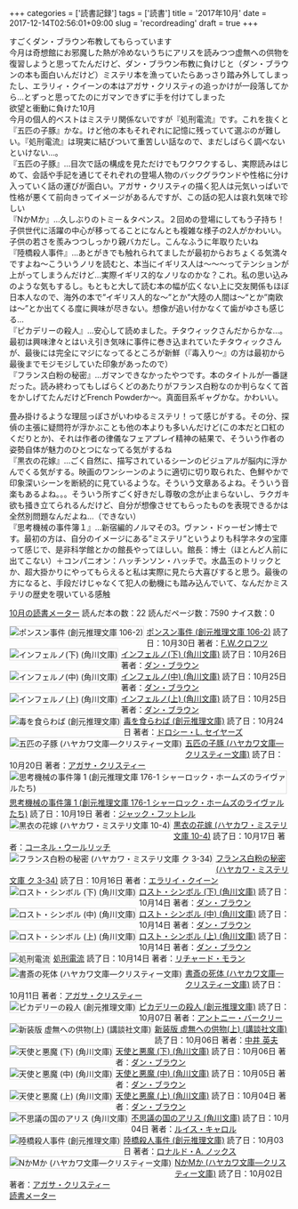 +++
categories = ['読書記録']
tags = ['読書']
title = '2017年10月'
date = 2017-12-14T02:56:01+09:00
slug = 'recordreading'
draft = true
+++

すごくダン・ブラウン布教してもらっています
<br>
今月は奇想館にお邪魔した熱が冷めないうちにアリスを読みつつ虚無への供物を復習しようと思ってたんだけど、ダン・ブラウン布教に負けじと（ダン・ブラウンの本も面白いんだけど）ミステリ本を漁っていたらあっさり踏み外してしまったし、エラリィ・クイーンの本はアガサ・クリスティの追っかけが一段落してから…とずっと思ってたのにガマンできずに手を付けてしまった
<br>
欲望と衝動に負けた10月
<br>
今月の個人的ベストはミステリ関係ないですが『処刑電流』です。これを抜くと『五匹の子豚』かな。けど他の本もそれぞれに記憶に残っていて選ぶのが難しい。『処刑電流』は現実に結びついて重苦しい話なので、まだしばらく調べないといけない…。
<br>
『五匹の子豚』…目次で話の構成を見ただけでもワクワクするし、実際読みはじめて、会話や手記を通じてそれぞれの登場人物のバックグラウンドや性格に分け入っていく話の運びが面白い。アガサ・クリスティの描く犯人は元気いっぱいで性格が悪くて前向きってイメージがあるんですが、この話の犯人は哀れ気味で珍しい
<br>
『NかMか』…久しぶりのトミー＆タペンス。２回めの登場にしてもう子持ち！子供世代に活躍の中心が移ってることになんとも複雑な様子の2人がかわいい。子供の若さを羨みつつしっかり親バカだし。こんなふうに年取りたいね
<br>
『陸橋殺人事件』…あとがきでも触れられてましたが最初からおちょくる気満々ですよね～こういうノリを読むと、本当にイギリス人は～～～ってテンションが上がってしまうんだけど…実際イギリス的なノリなのかな？これ。私の思い込みのような気もするし。もともと大して読む本の幅が広くない上に交友関係もほぼ日本人なので、海外の本で”イギリス人的な～”とか”大陸の人間は～“とか”南欧は～”とか出てくる度に興味が尽きない。想像が追い付かなくて歯がゆさも感じる…
<br>
『ピカデリーの殺人』…安心して読めました。チタウィックさんだからかな…。最初は興味津々とはいえ引き気味に事件に巻き込まれていたチタウィックさんが、最後には完全にマジになってるところが新鮮（『毒入り～』の方は最初から最後までモジモジしていた印象があったので）
<br>
『フランス白粉の秘密』…ガマンできなかったやつです。本のタイトルが一番謎だった。読み終わってもしばらくどのあたりがフランス白粉なのか判らなくて首をかしげてたんだけどFrench Powderか～。真面目系ギャグかな。かわいい。

畳み掛けるような理屈っぽさがいわゆるミステリ！って感じがする。その分、探偵の主張に疑問符が浮かぶことも他の本よりも多いんだけど(この本だと口紅のくだりとか)、それは作者の律儀なフェアプレイ精神の結果で、そういう作者の姿勢自体が魅力のひとつになってる気がするね
<br>
『黒衣の花嫁』…ごく自然に、描写されているシーンのビジュアルが脳内に浮かんでくる気がする。映画のワンシーンのように適切に切り取られた、色鮮やかで印象深いシーンを断続的に見ているような。そういう文章あるよね。そういう音楽もあるよね。。。そういう所すごく好きだし尊敬の念が止まらないし、ラクガキ欲も掻き立てられるんだけど、自分が想像させてもらったものを表現できるかは全然別問題なんだよね…（できない）
<br>
『思考機械の事件簿１』…新宿編的ノルマその3。ヴァン・ドゥーゼン博士です。最初の方は、自分のイメージにある”ミステリ“というよりも科学ネタの宝庫って感じで、是非科学館とかの館長やってほしい。館長：博士（ほとんど人前に出てこない）＋コンパニオン：ハッチンソン・ハッチで。水晶玉のトリックとか、超大掛かりにやってもらえると私は実際に見たら大喜びすると思う。最後の方になると、手段だけじゃなくて犯人の動機にも踏み込んでいて、なんだかミステリの歴史を覗いている感触
<br>

<a href="https://bookmeter.com/users/365033/summary/monthly">10月の読書メーター</a>
読んだ本の数：22
読んだページ数：7590
ナイス数：0

<a href="https://bookmeter.com/books/467003"><img style="margin: 0 5px 5px 0; border: 1px solid #dcdcdc;" src="https://images-na.ssl-images-amazon.com/images/I/5125k9pB8DL._SL75_.jpg" alt="ポンスン事件 (創元推理文庫 106-2)" align="left" /></a><a href="https://bookmeter.com/books/467003?title=%E3%83%9D%E3%83%B3%E3%82%B9%E3%83%B3%E4%BA%8B%E4%BB%B6+%28%E5%89%B5%E5%85%83%E6%8E%A8%E7%90%86%E6%96%87%E5%BA%AB+106-2%29">ポンスン事件 (創元推理文庫 106-2)</a>
読了日：10月30日 著者：<a href="https://bookmeter.com/search?keyword=F.W.%E3%82%AF%E3%83%AD%E3%83%95%E3%83%84">F.W.クロフツ</a><br clear="left" /><a href="https://bookmeter.com/books/10267697"><img style="margin: 0 5px 5px 0; border: 1px solid #dcdcdc;" src="https://images-na.ssl-images-amazon.com/images/I/51ytOlB5sXL._SL75_.jpg" alt="インフェルノ(下) (角川文庫)" align="left" /></a><a href="https://bookmeter.com/books/10267697?title=%E3%82%A4%E3%83%B3%E3%83%95%E3%82%A7%E3%83%AB%E3%83%8E%28%E4%B8%8B%29+%28%E8%A7%92%E5%B7%9D%E6%96%87%E5%BA%AB%29">インフェルノ(下) (角川文庫)</a>
読了日：10月26日 著者：<a href="https://bookmeter.com/search?keyword=%E3%83%80%E3%83%B3%E3%83%BB%E3%83%96%E3%83%A9%E3%82%A6%E3%83%B3">ダン・ブラウン</a><br clear="left" /><a href="https://bookmeter.com/books/10267698"><img style="margin: 0 5px 5px 0; border: 1px solid #dcdcdc;" src="https://images-na.ssl-images-amazon.com/images/I/51vqZwMFCvL._SL75_.jpg" alt="インフェルノ(中) (角川文庫)" align="left" /></a><a href="https://bookmeter.com/books/10267698?title=%E3%82%A4%E3%83%B3%E3%83%95%E3%82%A7%E3%83%AB%E3%83%8E%28%E4%B8%AD%29+%28%E8%A7%92%E5%B7%9D%E6%96%87%E5%BA%AB%29">インフェルノ(中) (角川文庫)</a>
読了日：10月25日 著者：<a href="https://bookmeter.com/search?keyword=%E3%83%80%E3%83%B3%E3%83%BB%E3%83%96%E3%83%A9%E3%82%A6%E3%83%B3">ダン・ブラウン</a><br clear="left" /><a href="https://bookmeter.com/books/10268242"><img style="margin: 0 5px 5px 0; border: 1px solid #dcdcdc;" src="https://images-na.ssl-images-amazon.com/images/I/516XzlaLs9L._SL75_.jpg" alt="インフェルノ(上) (角川文庫)" align="left" /></a><a href="https://bookmeter.com/books/10268242?title=%E3%82%A4%E3%83%B3%E3%83%95%E3%82%A7%E3%83%AB%E3%83%8E%28%E4%B8%8A%29+%28%E8%A7%92%E5%B7%9D%E6%96%87%E5%BA%AB%29">インフェルノ(上) (角川文庫)</a>
読了日：10月25日 著者：<a href="https://bookmeter.com/search?keyword=%E3%83%80%E3%83%B3%E3%83%BB%E3%83%96%E3%83%A9%E3%82%A6%E3%83%B3">ダン・ブラウン</a><br clear="left" /><a href="https://bookmeter.com/books/374060"><img style="margin: 0 5px 5px 0; border: 1px solid #dcdcdc;" src="https://images-na.ssl-images-amazon.com/images/I/51X1BSFSSSL._SL75_.jpg" alt="毒を食らわば (創元推理文庫)" align="left" /></a><a href="https://bookmeter.com/books/374060?title=%E6%AF%92%E3%82%92%E9%A3%9F%E3%82%89%E3%82%8F%E3%81%B0+%28%E5%89%B5%E5%85%83%E6%8E%A8%E7%90%86%E6%96%87%E5%BA%AB%29">毒を食らわば (創元推理文庫)</a>
読了日：10月24日 著者：<a href="https://bookmeter.com/search?keyword=%E3%83%89%E3%83%AD%E3%82%B7%E3%83%BC%E3%83%BBL.+%E3%82%BB%E3%82%A4%E3%83%A4%E3%83%BC%E3%82%BA">ドロシー・L. セイヤーズ</a><br clear="left" /><a href="https://bookmeter.com/books/915227"><img style="margin: 0 5px 5px 0; border: 1px solid #dcdcdc;" src="https://images-na.ssl-images-amazon.com/images/I/51lLSxgN4bL._SL75_.jpg" alt="五匹の子豚 (ハヤカワ文庫―クリスティー文庫)" align="left" /></a><a href="https://bookmeter.com/books/915227?title=%E4%BA%94%E5%8C%B9%E3%81%AE%E5%AD%90%E8%B1%9A+%28%E3%83%8F%E3%83%A4%E3%82%AB%E3%83%AF%E6%96%87%E5%BA%AB%E2%80%95%E3%82%AF%E3%83%AA%E3%82%B9%E3%83%86%E3%82%A3%E3%83%BC%E6%96%87%E5%BA%AB%29">五匹の子豚 (ハヤカワ文庫―クリスティー文庫)</a>
読了日：10月20日 著者：<a href="https://bookmeter.com/search?keyword=%E3%82%A2%E3%82%AC%E3%82%B5%E3%83%BB%E3%82%AF%E3%83%AA%E3%82%B9%E3%83%86%E3%82%A3%E3%83%BC">アガサ・クリスティー</a><br clear="left" /><a href="https://bookmeter.com/books/360714"><img style="margin: 0 5px 5px 0; border: 1px solid #dcdcdc;" src="https://images-na.ssl-images-amazon.com/images/I/51246QHCJSL._SL75_.jpg" alt="思考機械の事件簿 1 (創元推理文庫 176-1 シャーロック・ホームズのライヴァルたち)" align="left" /></a><a href="https://bookmeter.com/books/360714?title=%E6%80%9D%E8%80%83%E6%A9%9F%E6%A2%B0%E3%81%AE%E4%BA%8B%E4%BB%B6%E7%B0%BF+1+%28%E5%89%B5%E5%85%83%E6%8E%A8%E7%90%86%E6%96%87%E5%BA%AB+176-1+%E3%82%B7%E3%83%A3%E3%83%BC%E3%83%AD%E3%83%83%E3%82%AF%E3%83%BB%E3%83%9B%E3%83%BC%E3%83%A0%E3%82%BA%E3%81%AE%E3%83%A9%E3%82%A4%E3%83%B4%E3%82%A1%E3%83%AB%E3%81%9F%E3%81%A1%29">思考機械の事件簿 1 (創元推理文庫 176-1 シャーロック・ホームズのライヴァルたち)</a>
読了日：10月19日 著者：<a href="https://bookmeter.com/search?keyword=%E3%82%B8%E3%83%A3%E3%83%83%E3%82%AF%E3%83%BB%E3%83%95%E3%83%83%E3%83%88%E3%83%AC%E3%83%AB">ジャック・フットレル</a><br clear="left" /><a href="https://bookmeter.com/books/402172"><img style="margin: 0 5px 5px 0; border: 1px solid #dcdcdc;" src="https://images-na.ssl-images-amazon.com/images/I/4194On69k9L._SL75_.jpg" alt="黒衣の花嫁 (ハヤカワ・ミステリ文庫 10-4)" align="left" /></a><a href="https://bookmeter.com/books/402172?title=%E9%BB%92%E8%A1%A3%E3%81%AE%E8%8A%B1%E5%AB%81+%28%E3%83%8F%E3%83%A4%E3%82%AB%E3%83%AF%E3%83%BB%E3%83%9F%E3%82%B9%E3%83%86%E3%83%AA%E6%96%87%E5%BA%AB+10-4%29">黒衣の花嫁 (ハヤカワ・ミステリ文庫 10-4)</a>
読了日：10月17日 著者：<a href="https://bookmeter.com/search?keyword=%E3%82%B3%E3%83%BC%E3%83%8D%E3%83%AB%E3%83%BB%E3%82%A6%E3%83%BC%E3%83%AB%E3%83%AA%E3%83%83%E3%83%81">コーネル・ウールリッチ</a><br clear="left" /><a href="https://bookmeter.com/books/448481"><img style="margin: 0 5px 5px 0; border: 1px solid #dcdcdc;" src="https://images-na.ssl-images-amazon.com/images/I/51A6LkIdjZL._SL75_.jpg" alt="フランス白粉の秘密 (ハヤカワ・ミステリ文庫 ク 3-34)" align="left" /></a><a href="https://bookmeter.com/books/448481?title=%E3%83%95%E3%83%A9%E3%83%B3%E3%82%B9%E7%99%BD%E7%B2%89%E3%81%AE%E7%A7%98%E5%AF%86+%28%E3%83%8F%E3%83%A4%E3%82%AB%E3%83%AF%E3%83%BB%E3%83%9F%E3%82%B9%E3%83%86%E3%83%AA%E6%96%87%E5%BA%AB+%E3%82%AF+3-34%29">フランス白粉の秘密 (ハヤカワ・ミステリ文庫 ク 3-34)</a>
読了日：10月16日 著者：<a href="https://bookmeter.com/search?keyword=%E3%82%A8%E3%83%A9%E3%83%AA%E3%82%A4%E3%83%BB%E3%82%AF%E3%82%A4%E3%83%BC%E3%83%B3">エラリイ・クイーン</a><br clear="left" /><a href="https://bookmeter.com/books/5283982"><img style="margin: 0 5px 5px 0; border: 1px solid #dcdcdc;" src="https://images-na.ssl-images-amazon.com/images/I/51D6BlKt5xL._SL75_.jpg" alt="ロスト・シンボル (下) (角川文庫)" align="left" /></a><a href="https://bookmeter.com/books/5283982?title=%E3%83%AD%E3%82%B9%E3%83%88%E3%83%BB%E3%82%B7%E3%83%B3%E3%83%9C%E3%83%AB+%28%E4%B8%8B%29+%28%E8%A7%92%E5%B7%9D%E6%96%87%E5%BA%AB%29">ロスト・シンボル (下) (角川文庫)</a>
読了日：10月14日 著者：<a href="https://bookmeter.com/search?keyword=%E3%83%80%E3%83%B3%E3%83%BB%E3%83%96%E3%83%A9%E3%82%A6%E3%83%B3">ダン・ブラウン</a><br clear="left" /><a href="https://bookmeter.com/books/5283985"><img style="margin: 0 5px 5px 0; border: 1px solid #dcdcdc;" src="https://images-na.ssl-images-amazon.com/images/I/51YJ3AgE%2BKL._SL75_.jpg" alt="ロスト・シンボル (中) (角川文庫)" align="left" /></a><a href="https://bookmeter.com/books/5283985?title=%E3%83%AD%E3%82%B9%E3%83%88%E3%83%BB%E3%82%B7%E3%83%B3%E3%83%9C%E3%83%AB+%28%E4%B8%AD%29+%28%E8%A7%92%E5%B7%9D%E6%96%87%E5%BA%AB%29">ロスト・シンボル (中) (角川文庫)</a>
読了日：10月14日 著者：<a href="https://bookmeter.com/search?keyword=%E3%83%80%E3%83%B3%E3%83%BB%E3%83%96%E3%83%A9%E3%82%A6%E3%83%B3">ダン・ブラウン</a><br clear="left" /><a href="https://bookmeter.com/books/5283983"><img style="margin: 0 5px 5px 0; border: 1px solid #dcdcdc;" src="https://images-na.ssl-images-amazon.com/images/I/51gB1xfbL1L._SL75_.jpg" alt="ロスト・シンボル (上) (角川文庫)" align="left" /></a><a href="https://bookmeter.com/books/5283983?title=%E3%83%AD%E3%82%B9%E3%83%88%E3%83%BB%E3%82%B7%E3%83%B3%E3%83%9C%E3%83%AB+%28%E4%B8%8A%29+%28%E8%A7%92%E5%B7%9D%E6%96%87%E5%BA%AB%29">ロスト・シンボル (上) (角川文庫)</a>
読了日：10月14日 著者：<a href="https://bookmeter.com/search?keyword=%E3%83%80%E3%83%B3%E3%83%BB%E3%83%96%E3%83%A9%E3%82%A6%E3%83%B3">ダン・ブラウン</a><br clear="left" /><a href="https://bookmeter.com/books/56968"><img style="margin: 0 5px 5px 0; border: 1px solid #dcdcdc;" src="https://images-na.ssl-images-amazon.com/images/I/41EFZZMA7XL._SL75_.jpg" alt="処刑電流" align="left" /></a><a href="https://bookmeter.com/books/56968?title=%E5%87%A6%E5%88%91%E9%9B%BB%E6%B5%81">処刑電流</a>
読了日：10月14日 著者：<a href="https://bookmeter.com/search?keyword=%E3%83%AA%E3%83%81%E3%83%A3%E3%83%BC%E3%83%89%E3%83%BB%E3%83%A2%E3%83%A9%E3%83%B3">リチャード・モラン</a><br clear="left" /><a href="https://bookmeter.com/books/547236"><img style="margin: 0 5px 5px 0; border: 1px solid #dcdcdc;" src="https://images-na.ssl-images-amazon.com/images/I/51MPTN8RAPL._SL75_.jpg" alt="書斎の死体 (ハヤカワ文庫―クリスティー文庫)" align="left" /></a><a href="https://bookmeter.com/books/547236?title=%E6%9B%B8%E6%96%8E%E3%81%AE%E6%AD%BB%E4%BD%93+%28%E3%83%8F%E3%83%A4%E3%82%AB%E3%83%AF%E6%96%87%E5%BA%AB%E2%80%95%E3%82%AF%E3%83%AA%E3%82%B9%E3%83%86%E3%82%A3%E3%83%BC%E6%96%87%E5%BA%AB%29">書斎の死体 (ハヤカワ文庫―クリスティー文庫)</a>
読了日：10月11日 著者：<a href="https://bookmeter.com/search?keyword=%E3%82%A2%E3%82%AC%E3%82%B5%E3%83%BB%E3%82%AF%E3%83%AA%E3%82%B9%E3%83%86%E3%82%A3%E3%83%BC">アガサ・クリスティー</a><br clear="left" /><a href="https://bookmeter.com/books/21771"><img style="margin: 0 5px 5px 0; border: 1px solid #dcdcdc;" src="https://images-na.ssl-images-amazon.com/images/I/612Xh7PdicL._SL75_.jpg" alt="ピカデリーの殺人 (創元推理文庫)" align="left" /></a><a href="https://bookmeter.com/books/21771?title=%E3%83%94%E3%82%AB%E3%83%87%E3%83%AA%E3%83%BC%E3%81%AE%E6%AE%BA%E4%BA%BA+%28%E5%89%B5%E5%85%83%E6%8E%A8%E7%90%86%E6%96%87%E5%BA%AB%29">ピカデリーの殺人 (創元推理文庫)</a>
読了日：10月07日 著者：<a href="https://bookmeter.com/search?keyword=%E3%82%A2%E3%83%B3%E3%83%88%E3%83%8B%E3%83%BC%E3%83%BB%E3%83%90%E3%83%BC%E3%82%AF%E3%83%AA%E3%83%BC">アントニー・バークリー</a><br clear="left" /><a href="https://bookmeter.com/books/515247"><img style="margin: 0 5px 5px 0; border: 1px solid #dcdcdc;" src="https://images-na.ssl-images-amazon.com/images/I/51PH3PD7S6L._SL75_.jpg" alt="新装版 虚無への供物(上) (講談社文庫)" align="left" /></a><a href="https://bookmeter.com/books/515247?title=%E6%96%B0%E8%A3%85%E7%89%88+%E8%99%9A%E7%84%A1%E3%81%B8%E3%81%AE%E4%BE%9B%E7%89%A9%28%E4%B8%8A%29+%28%E8%AC%9B%E8%AB%87%E7%A4%BE%E6%96%87%E5%BA%AB%29">新装版 虚無への供物(上) (講談社文庫)</a>
読了日：10月06日 著者：<a href="https://bookmeter.com/search?keyword=%E4%B8%AD%E4%BA%95+%E8%8B%B1%E5%A4%AB">中井 英夫</a><br clear="left" /><a href="https://bookmeter.com/books/574148"><img style="margin: 0 5px 5px 0; border: 1px solid #dcdcdc;" src="https://images-na.ssl-images-amazon.com/images/I/41EiKjUCE0L._SL75_.jpg" alt="天使と悪魔 (下) (角川文庫)" align="left" /></a><a href="https://bookmeter.com/books/574148?title=%E5%A4%A9%E4%BD%BF%E3%81%A8%E6%82%AA%E9%AD%94+%28%E4%B8%8B%29+%28%E8%A7%92%E5%B7%9D%E6%96%87%E5%BA%AB%29">天使と悪魔 (下) (角川文庫)</a>
読了日：10月06日 著者：<a href="https://bookmeter.com/search?keyword=%E3%83%80%E3%83%B3%E3%83%BB%E3%83%96%E3%83%A9%E3%82%A6%E3%83%B3">ダン・ブラウン</a><br clear="left" /><a href="https://bookmeter.com/books/574149"><img style="margin: 0 5px 5px 0; border: 1px solid #dcdcdc;" src="https://images-na.ssl-images-amazon.com/images/I/41mh9VFTsKL._SL75_.jpg" alt="天使と悪魔 (中) (角川文庫)" align="left" /></a><a href="https://bookmeter.com/books/574149?title=%E5%A4%A9%E4%BD%BF%E3%81%A8%E6%82%AA%E9%AD%94+%28%E4%B8%AD%29+%28%E8%A7%92%E5%B7%9D%E6%96%87%E5%BA%AB%29">天使と悪魔 (中) (角川文庫)</a>
読了日：10月05日 著者：<a href="https://bookmeter.com/search?keyword=%E3%83%80%E3%83%B3%E3%83%BB%E3%83%96%E3%83%A9%E3%82%A6%E3%83%B3">ダン・ブラウン</a><br clear="left" /><a href="https://bookmeter.com/books/575753"><img style="margin: 0 5px 5px 0; border: 1px solid #dcdcdc;" src="https://images-na.ssl-images-amazon.com/images/I/51U7TH9yqCL._SL75_.jpg" alt="天使と悪魔 (上) (角川文庫)" align="left" /></a><a href="https://bookmeter.com/books/575753?title=%E5%A4%A9%E4%BD%BF%E3%81%A8%E6%82%AA%E9%AD%94+%28%E4%B8%8A%29+%28%E8%A7%92%E5%B7%9D%E6%96%87%E5%BA%AB%29">天使と悪魔 (上) (角川文庫)</a>
読了日：10月04日 著者：<a href="https://bookmeter.com/search?keyword=%E3%83%80%E3%83%B3%E3%83%BB%E3%83%96%E3%83%A9%E3%82%A6%E3%83%B3">ダン・ブラウン</a><br clear="left" /><a href="https://bookmeter.com/books/545575"><img style="margin: 0 5px 5px 0; border: 1px solid #dcdcdc;" src="https://images-na.ssl-images-amazon.com/images/I/51yB5s%2BWwcL._SL75_.jpg" alt="不思議の国のアリス (角川文庫)" align="left" /></a><a href="https://bookmeter.com/books/545575?title=%E4%B8%8D%E6%80%9D%E8%AD%B0%E3%81%AE%E5%9B%BD%E3%81%AE%E3%82%A2%E3%83%AA%E3%82%B9+%28%E8%A7%92%E5%B7%9D%E6%96%87%E5%BA%AB%29">不思議の国のアリス (角川文庫)</a>
読了日：10月04日 著者：<a href="https://bookmeter.com/search?keyword=%E3%83%AB%E3%82%A4%E3%82%B9%E3%83%BB%E3%82%AD%E3%83%A3%E3%83%AD%E3%83%AB">ルイス・キャロル</a><br clear="left" /><a href="https://bookmeter.com/books/14741"><img style="margin: 0 5px 5px 0; border: 1px solid #dcdcdc;" src="https://images-na.ssl-images-amazon.com/images/I/61J6BW9X5SL._SL75_.jpg" alt="陸橋殺人事件 (創元推理文庫)" align="left" /></a><a href="https://bookmeter.com/books/14741?title=%E9%99%B8%E6%A9%8B%E6%AE%BA%E4%BA%BA%E4%BA%8B%E4%BB%B6+%28%E5%89%B5%E5%85%83%E6%8E%A8%E7%90%86%E6%96%87%E5%BA%AB%29">陸橋殺人事件 (創元推理文庫)</a>
読了日：10月03日 著者：<a href="https://bookmeter.com/search?keyword=%E3%83%AD%E3%83%8A%E3%83%AB%E3%83%89%E3%83%BBA.+%E3%83%8E%E3%83%83%E3%82%AF%E3%82%B9">ロナルド・A. ノックス</a><br clear="left" /><a href="https://bookmeter.com/books/485691"><img style="margin: 0 5px 5px 0; border: 1px solid #dcdcdc;" src="https://images-na.ssl-images-amazon.com/images/I/51R2Y6FXBYL._SL75_.jpg" alt="NかMか (ハヤカワ文庫―クリスティー文庫)" align="left" /></a><a href="https://bookmeter.com/books/485691?title=N%E3%81%8BM%E3%81%8B+%28%E3%83%8F%E3%83%A4%E3%82%AB%E3%83%AF%E6%96%87%E5%BA%AB%E2%80%95%E3%82%AF%E3%83%AA%E3%82%B9%E3%83%86%E3%82%A3%E3%83%BC%E6%96%87%E5%BA%AB%29">NかMか (ハヤカワ文庫―クリスティー文庫)</a>
読了日：10月02日 著者：<a href="https://bookmeter.com/search?keyword=%E3%82%A2%E3%82%AC%E3%82%B5%E3%83%BB%E3%82%AF%E3%83%AA%E3%82%B9%E3%83%86%E3%82%A3%E3%83%BC">アガサ・クリスティー</a><br clear="left" /><a href="https://bookmeter.com/">読書メーター</a>

